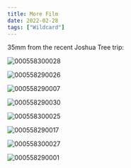 ```yaml
---
title: More Film
date: 2022-02-28
tags: ["Wildcard"]
---
```


35mm from the recent Joshua Tree trip:

<!--x-->

![000558300028](/rm_ation/images/000558300028.jpg)

![000558290026](/rm_ation/images/000558290026.jpg)

![000558290007](/rm_ation/images/000558290007.jpg)

![000558290030](/rm_ation/images/000558290030.jpg)

![000558300025](/rm_ation/images/000558300025.jpg)

![000558290017](/rm_ation/images/000558290017.jpg)

![000558300027](/rm_ation/images/000558300027.jpg)

![000558290001](/rm_ation/images/000558290001.jpg)
